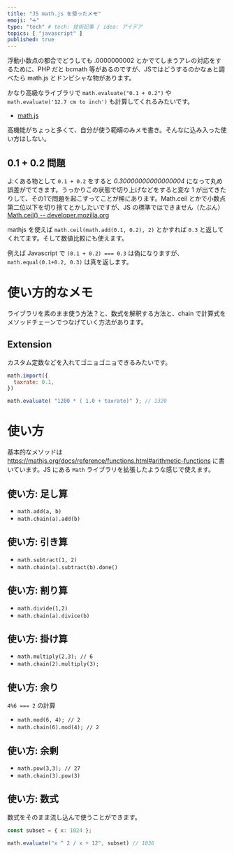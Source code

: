 ```yaml
---
title: "JS math.js を使ったメモ"
emoji: "➗"
type: "tech" # tech: 技術記事 / idea: アイデア
topics: [ "javascript" ]
published: true
---
```


浮動小数点の都合でどうしても .0000000002 とかでてしまうアレの対応をするために、PHP だと bcmath 等があるのですが、JSではどうするのかなぁと調べたら math.js とドンピシャな物があります。

かなり高級なライブラリで `math.evaluate("0.1 + 0.2")` や `math.evaluate('12.7 cm to inch')` も計算してくれるみたいです。

- [math.js](https://mathjs.org/)

高機能がちょっと多くて、自分が使う範疇のみメモ書き。そんなに込み入った使い方はしない。

## 0.1 + 0.2 問題

よくある物として `0.1 + 0.2` をすると _0.30000000000000004_ になって丸め誤差がでてきます。うっかりこの状態で切り上げなどをすると変な 1 が出てきたりして、その1で問題を起こすってことが稀にあります。Math.ceil とかで小数点第二位以下を切り捨てとかしたいですが、JS の標準ではできません（たぶん） [Math.ceil() -- developer.mozilla.org](https://developer.mozilla.org/ja/docs/Web/JavaScript/Reference/Global_Objects/Math/ceil)

mathjs を使えば `math.ceil(math.add(0.1, 0.2), 2)` とかすれば `0.3` と返してくれてます。そして数値比較にも使えます。

例えば Javascript で `(0.1 + 0.2) === 0.3` は偽になりますが、`math.equal(0.1+0.2, 0.3)` は真を返します。

# 使い方的なメモ

ライブラリを素のまま使う方法？と、数式を解釈する方法と、chain で計算式をメソッドチェーンでつなげていく方法があります。

## Extension

カスタム定数などを入れてゴニョゴニョできるみたいです。

```javascript
math.import({
  taxrate: 0.1,
})

math.evaluate( "1200 * ( 1.0 + taxrate)" ); // 1320
```

# 使い方

基本的なメソッドは https://mathjs.org/docs/reference/functions.html#arithmetic-functions に書いています。JS にある `Math` ライブラリを拡張したような感じで使えます。

## 使い方: 足し算

- `math.add(a, b)`
- `math.chain(a).add(b)`

## 使い方: 引き算

- `math.subtract(1, 2)`
- `math.chain(a).subtract(b).done()`

## 使い方: 割り算

- `math.divide(1,2)`
- `math.chain(a).divice(b)`

## 使い方: 掛け算

- `math.multiply(2,3); // 6`
- `math.chain(2).multiply(3); `

## 使い方: 余り

`4%6 === 2` の計算

- `math.mod(6, 4); // 2`
- `math.chain(6).mod(4); // 2`

## 使い方: 余剰

- `math.pow(3,3); // 27`
- `math.chain(3).pow(3)`

## 使い方: 数式

数式をそのまま流し込んで使うことができます。

```javascript
const subset = { x: 1024 };

math.evaluate("x ^ 2 / x + 12", subset) // 1036
```

